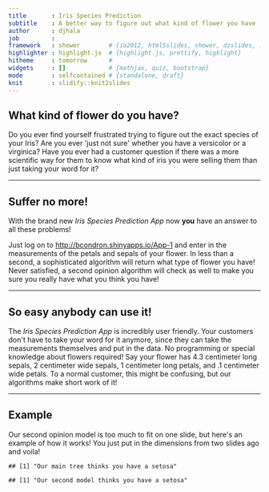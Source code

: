 ```yaml
---
title       : Iris Species Prediction
subtitle    : A better way to figure out what kind of flower you have
author      : djhala
job         : 
framework   : shower        # {io2012, html5slides, shower, dzslides, ...}
highlighter : highlight.js  # {highlight.js, prettify, highlight}
hitheme     : tomorrow      # 
widgets     : []            # {mathjax, quiz, bootstrap}
mode        : selfcontained # {standalone, draft}
knit        : slidify::knit2slides
---
```


## What kind of flower do you have?

Do you ever find yourself frustrated trying to figure out the exact species of your Iris? Are you ever 'just not sure' whether you have a versicolor or a virginica? Have you ever had a customer question if there was a more scientific way for them to know what kind of iris you were selling them than just taking your word for it?

---

## Suffer no more!

With the brand new <i>Iris Species Prediction App</i> now <b>you</b> have an answer to all these problems!

Just log on to http://bcondron.shinyapps.io/App-1 and enter in the measurements of the petals and sepals of your flower. In less than a second, a sophisticated algorithm will return what type of flower you have! Never satisfied, a second opinion algorithm will check as well to make you sure you really have what you think you have!

---

## So easy anybody can use it!

The <i>Iris Species Prediction App</i> is incredibly user friendly. Your customers don't have to take your word for it anymore, since they can take the measurements themselves and put in the data. No programming or special knowledge about flowers required! Say your flower has 4.3 centimeter long sepals, 2 centimeter wide sepals, 1 centimeter long petals, and .1 centimeter wide petals. To a normal customer, this might be confusing, but our algorithms make short work of it!

---

## Example
Our second opinion model is too much to fit on one slide, but here's an example of how it works! You just put in the dimensions from two slides ago and voila!

```
## [1] "Our main tree thinks you have a setosa"
```

```
## [1] "Our second model thinks you have a setosa"
```
